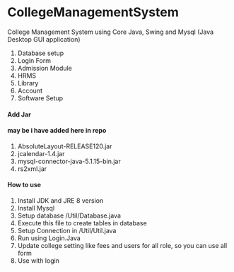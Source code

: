# CollegeManagementSystem
College Management System using Core Java, Swing and Mysql (Java Desktop GUI application)
1. Database setup
2. Login Form
3. Admission Module
4. HRMS
5. Library
6. Account
7. Software Setup

#### Add Jar ########### 
#### may be i have added here in repo ###########
1. AbsoluteLayout-RELEASE120.jar
2. jcalendar-1.4.jar
3. mysql-connector-java-5.1.15-bin.jar
4. rs2xml.jar

#### How to use #######
1. Install JDK and JRE 8 version
2. Install Mysql
3. Setup database /Util/Database.java
4. Execute this file to create tables in database
5. Setup Connection in /Util/Util.java
6. Run using Login.Java
7. Update college setting like fees and users for all role, so you can use all form 
8. Use with login
